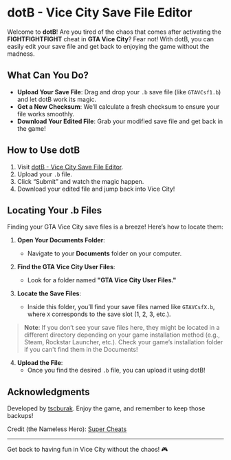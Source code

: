 # dotB - Vice City Save File Editor

Welcome to **dotB**! Are you tired of the chaos that comes after activating the **FIGHTFIGHTFIGHT** cheat in **GTA Vice City**? Fear not! With dotB, you can easily edit your save file and get back to enjoying the game without the madness.

## What Can You Do?

- **Upload Your Save File**: Drag and drop your `.b` save file (like `GTAVCsf1.b`) and let dotB work its magic.
- **Get a New Checksum**: We’ll calculate a fresh checksum to ensure your file works smoothly.
- **Download Your Edited File**: Grab your modified save file and get back in the game!

## How to Use dotB

1. Visit [dotB - Vice City Save File Editor](https://dotb.tscburak.dev).
2. Upload your `.b` file.
3. Click “Submit” and watch the magic happen.
4. Download your edited file and jump back into Vice City!

## Locating Your .b Files

Finding your GTA Vice City save files is a breeze! Here’s how to locate them:

1. **Open Your Documents Folder**:
   - Navigate to your **Documents** folder on your computer.

2. **Find the GTA Vice City User Files**:
   - Look for a folder named **"GTA Vice City User Files."**

3. **Locate the Save Files**:
   - Inside this folder, you’ll find your save files named like `GTAVCsfX.b`, where `X` corresponds to the save slot (1, 2, 3, etc.).

> **Note**: If you don’t see your save files here, they might be located in a different directory depending on your game installation method (e.g., Steam, Rockstar Launcher, etc.). Check your game’s installation folder if you can't find them in the Documents! 

4. **Upload the File**:
   - Once you find the desired `.b` file, you can upload it using dotB!

## Acknowledgments

Developed by [tscburak](https://tscburak.dev). Enjoy the game, and remember to keep those backups!

Credit (the Nameless Hero): [Super Cheats](https://www.supercheats.com/pc/questions/grandtheftautovicecity/151319/how-to-stop-fight-fight-fight.htm)

---

Get back to having fun in Vice City without the chaos! 🎮

